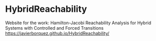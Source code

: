 # HybridReachability
Website for the work: Hamilton-Jacobi Reachability Analysis for Hybrid Systems with Controlled and Forced Transitions
https://javierborquez.github.io/HybridReachability/